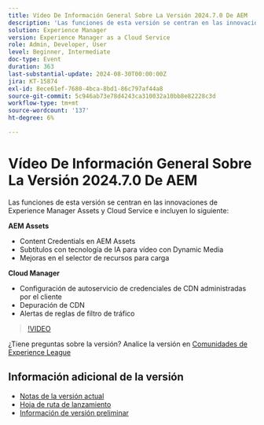 ```yaml
---
title: Vídeo De Información General Sobre La Versión 2024.7.0 De AEM
description: 'Las funciones de esta versión se centran en las innovaciones de Experience Manager Assets y Cloud Service e incluyen las siguientes:AEM Assets:Content Credentials en AEM Assets con subtítulos con tecnología de IA para vídeo con Selector de recursos de Dynamic Media: Mejoras para cargar Cloud Manager:Configuración de autoservicio de credenciales de CDN administradas por el cliente; Reglas de filtrado de tráfico de depuración de CDN; Alertas​'
solution: Experience Manager
version: Experience Manager as a Cloud Service
role: Admin, Developer, User
level: Beginner, Intermediate
doc-type: Event
duration: 363
last-substantial-update: 2024-08-30T00:00:00Z
jira: KT-15874
exl-id: 8ece61ef-7680-4bca-8bd1-86c797af44a8
source-git-commit: 5c946ab73e78d4243ca310032a10bb8e82228c3d
workflow-type: tm+mt
source-wordcount: '137'
ht-degree: 6%

---
```


# Vídeo De Información General Sobre La Versión 2024.7.0 De AEM

Las funciones de esta versión se centran en las innovaciones de Experience Manager Assets y Cloud Service e incluyen lo siguiente:

**AEM Assets**

* Content Credentials en AEM Assets &#x200B;
* Subtítulos con tecnología de IA para vídeo con Dynamic Media&#x200B;
* Mejoras en el selector de recursos para carga&#x200B;

**Cloud Manager**

* Configuración de autoservicio de credenciales de CDN administradas por el cliente&#x200B;
* Depuración de CDN&#x200B;
* Alertas de reglas de filtro de tráfico&#x200B;

>[!VIDEO](https://video.tv.adobe.com/v/3431707/?learn=on)


¿Tiene preguntas sobre la versión?  Analice la versión en [Comunidades de Experience League](https://adobe.ly/3X9WQfF)

## Información adicional de la versión

* [Notas de la versión actual](https://experienceleague.adobe.com/docs/experience-manager-cloud-service/content/release-notes/home.html?lang=es)
* [Hoja de ruta de lanzamiento](https://experienceleague.adobe.com/docs/experience-manager-release-information/aem-release-updates/update-releases-roadmap.html?lang=es)
* [Información de versión preliminar](https://experienceleague.adobe.com/docs/experience-manager-cloud-service/content/release-notes/prerelease.html)
